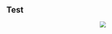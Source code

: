 ## Test

<p align="center">
  <img src="https://github.com/user-attachments/assets/62b669e8-9feb-463a-ac73-5d89f4eea3b8" />
</p>




<!--
**NicoMuntean/NicoMuntean** is a ✨ _special_ ✨ repository because its `README.md` (this file) appears on your GitHub profile.

Here are some ideas to get you started:

- 🔭 I’m currently working on ...
- 🌱 I’m currently learning ...
- 👯 I’m looking to collaborate on ...
- 🤔 I’m looking for help with ...
- 💬 Ask me about ...
- 📫 How to reach me: ...
- 😄 Pronouns: ...
- ⚡ Fun fact: ...
-->

